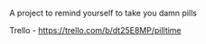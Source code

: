 A project to remind yourself to take you damn pills

Trello - https://trello.com/b/dt25E8MP/pilltime
